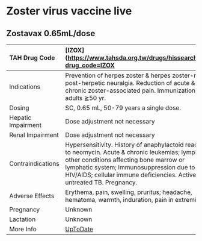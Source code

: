 # Zoster virus vaccine live

## Zostavax 0.65mL/dose

| TAH Drug Code      | [IZOX](https://www.tahsda.org.tw/drugs/hissearch.php?drug_code=IZOX                                                                                                                                                                                                |
|:-------------------|:-------------------------------------------------------------------------------------------------------------------------------------------------------------------------------------------------------------------------------------------------------------------|
| Indications        | Prevention of herpes zoster & herpes zoster-related post-herpetic neuralgia. Reduction of acute & chronic zoster-associated pain. Immunization of adults ≧50 yr.                                                                                                   |
| Dosing             | SC, 0.65 mL, 50-79 years a single dose.                                                                                                                                                                                                                            |
| Hepatic Impairment | Dose adjustment not necessary                                                                                                                                                                                                                                      |
| Renal Impairment   | Dose adjustment not necessary                                                                                                                                                                                                                                      |
| Contraindications  | Hypersensitivity. History of anaphylactoid reaction to neomycin. Acute & chronic leukemias; lymphoma; other conditions affecting bone marrow or lymphatic system; immunosuppression due to HIV/AIDS; cellular immune deficiencies. Active untreated TB. Pregnancy. |
| Adverse Effects    | Erythema, pain, swelling, pruritus; headache, hematoma, warmth, induration, pain in extremity.                                                                                                                                                                     |
| Pregnancy          | Unknown                                                                                                                                                                                                                                                            |
| Lactation          | Unknown                                                                                                                                                                                                                                                            |
| More Info          | [UpToDate](https://www.uptodate.com/contents/zoster-virus-vaccine-live-drug-information)                                                                                                                                                                           |

